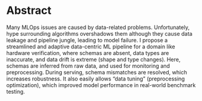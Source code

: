 # Abstract

Many MLOps issues are caused by data-related problems. Unfortunately, hype surrounding algorithms overshadows them although they cause data leakage and pipeline jungle, leading to model failure. I propose a streamlined and adaptive data-centric ML pipeline for a domain like hardware verification, where schemas are absent, data types are inaccurate, and data drift is extreme (shape and type changes). Here, schemas are inferred from raw data, and used for monitoring and preprocessing. During serving, schema mismatches are resolved, which increases robustness. It also easily allows “data tuning” (preprocessing optimization), which improved model performance in real-world benchmark testing.